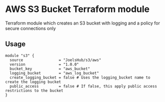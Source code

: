 # AWS S3 Bucket Terraform module

Terraform module which creates an S3 bucket with logging and a policy for secure connections only

## Usage

```hcl
module "s3" {
  source                = "JoelsHub/s3/aws"
  version               = "1.0.0"
  bucket_key            = "aws_bucket"
  logging_bucket        = "aws_log_bucket"
  create_logging_bucket = false # Uses the logging_bucket name to create the logging bucket
  public_access         = false # If false, this apply public access restrictions to the bucket
}
```